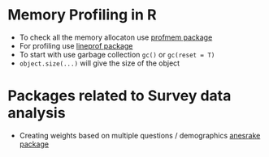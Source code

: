 # Memory Profiling in R
- To check all the memory allocaton use [profmem package](https://cran.r-project.org/web/packages/profmem/vignettes/profmem.html) 
- For profiling use [lineprof package](http://adv-r.had.co.nz/memory.html#gc) 
- To start with use garbage collection `gc()` or `gc(reset = T)`
- `object.size(...)` will give the size of the object

# Packages related to Survey data analysis
- Creating weights based on multiple questions / demographics [anesrake package](https://cran.r-project.org/web/packages/anesrake/index.html) 
